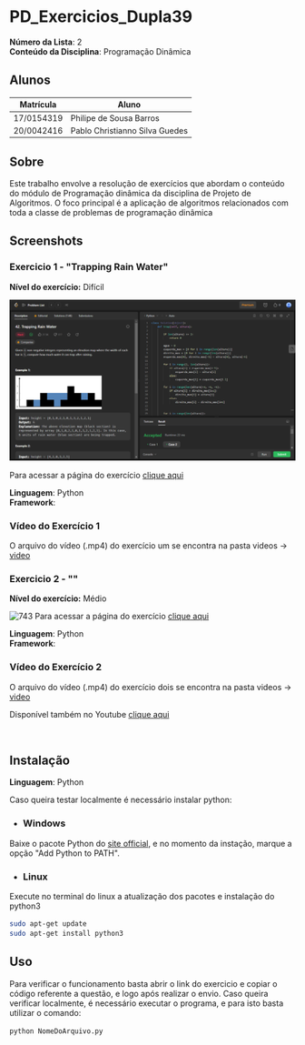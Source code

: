 
# PD_Exercicios_Dupla39

**Número da Lista**: 2<br>
**Conteúdo da Disciplina**: Programação Dinâmica<br>

## Alunos
|Matrícula | Aluno |
| -- | -- |
| 17/0154319  |  Philipe de Sousa Barros |
| 20/0042416  |  Pablo Christianno Silva Guedes |

## Sobre 
Este trabalho envolve a resolução de exercícios que abordam o conteúdo do módulo de Programação dinâmica da disciplina de Projeto de Algoritmos. O foco principal é a aplicação de algoritmos relacionados com toda a classe de problemas de programação dinâmica

## Screenshots
### Exercicio 1 - "Trapping Rain Water"
**Nível do exercício:** Difícil

![42](./image/screenshot_ex1.png)

Para acessar a página do exercício [clique aqui](https://leetcode.com/problems/trapping-rain-water/description/)

**Linguagem**: Python<br>
**Framework**: <br>
### Vídeo do Exercício 1 
O arquivo do vídeo (.mp4) do exercício um se encontra na pasta videos -> [video](./videos/Exercicio1_Philipe_PD.mp4)

### Exercicio 2 - ""
**Nível do exercício:** Médio

![743]()
Para acessar a página do exercício [clique aqui]()

**Linguagem**: Python<br>
**Framework**: <br>
### Vídeo do Exercício 2
O arquivo do vídeo (.mp4) do exercício dois se encontra na pasta videos -> [video]()
 
Disponível também no Youtube [clique aqui]()


<br>

## Instalação 
**Linguagem**: Python<br>

Caso queira testar localmente é necessário instalar python:

- ### Windows
Baixe o pacote Python do [site official](https://www.python.org/downloads/), e no momento da instação, marque a opção "Add Python to PATH".

- ### Linux
Execute no terminal do linux a atualização dos pacotes e instalação do python3

```bash
sudo apt-get update
sudo apt-get install python3
```


## Uso 
Para verificar o funcionamento basta abrir o link do exercicio e copiar o código referente a questão, e logo após realizar o envio. Caso queira verificar localmente, é necessário executar o programa, e para isto basta utilizar o comando:

`python NomeDoArquivo.py`



